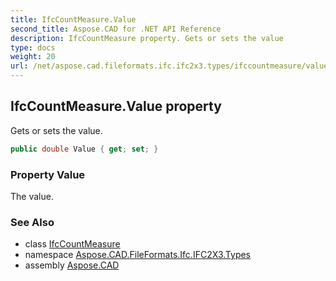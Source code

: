 ```yaml
---
title: IfcCountMeasure.Value
second_title: Aspose.CAD for .NET API Reference
description: IfcCountMeasure property. Gets or sets the value
type: docs
weight: 20
url: /net/aspose.cad.fileformats.ifc.ifc2x3.types/ifccountmeasure/value/
---
```

## IfcCountMeasure.Value property

Gets or sets the value.

```csharp
public double Value { get; set; }
```

### Property Value

The value.

### See Also

* class [IfcCountMeasure](../)
* namespace [Aspose.CAD.FileFormats.Ifc.IFC2X3.Types](../../ifccountmeasure/)
* assembly [Aspose.CAD](../../../)


